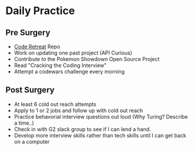 # Daily Practice

## Pre Surgery
* [Code Retreat](https://github.com/turingschool/code_retreat) Repo
* Work on updating one past project (API Curious)
* Contribute to the Pokemon Showdown Open Source Project
* Read "Cracking the Coding Interview"
* Attempt a codewars challenge every morning

## Post Surgery
* At least 6 cold out reach attempts
* Apply to 1 or 2 jobs and follow up with cold out reach
* Practice behavorial interview questions out loud (Why Turing? Describe a time..)
* Check in with G2 slack group to see if I can lend a hand.
* Develop more interview skills rather than tech skills until I can get back on a computer
